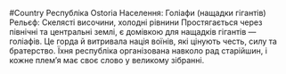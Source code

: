#Country
Республіка Ostoria
Населення: Голіафи (нащадки гігантів)
Рельєф: Скелясті височини, холодні рівнини
Простягається через північні та центральні землі, є домівкою для нащадків гігантів — голіафів. Це горда й витривала нація воїнів, які цінують честь, силу та братерство. Їхня республіка організована навколо рад старійшин, і кожне плем’я має своє слово у великому зібранні.